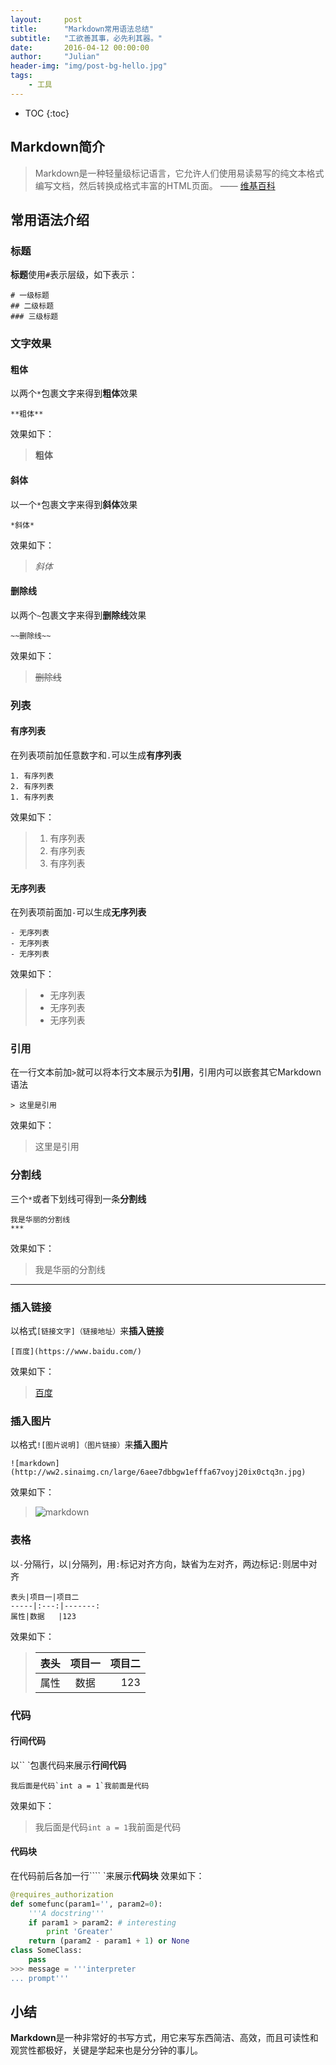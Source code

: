 ```yaml
---
layout:     post
title:      "Markdown常用语法总结"
subtitle:   "工欲善其事，必先利其器。"
date:       2016-04-12 00:00:00
author:     "Julian"
header-img: "img/post-bg-hello.jpg"
tags:
    - 工具
---
```


* TOC
{:toc}

## Markdown简介
> Markdown是一种轻量级标记语言，它允许人们使用易读易写的纯文本格式编写文档，然后转换成格式丰富的HTML页面。 —— [维基百科](https://zh.wikipedia.org/wiki/Markdown)

## 常用语法介绍

### 标题
**标题**使用`#`表示层级，如下表示：

```
# 一级标题
## 二级标题
### 三级标题
```

### 文字效果

#### 粗体
以两个`*`包裹文字来得到**粗体**效果

```
**粗体**
```

效果如下：

>**粗体**

#### 斜体
以一个`*`包裹文字来得到**斜体**效果

```
*斜体*
```

效果如下：

>*斜体*

#### 删除线
以两个`~`包裹文字来得到**删除线**效果

```
~~删除线~~
```

效果如下：

>~~删除线~~

### 列表

#### 有序列表
在列表项前加任意数字和`.`可以生成**有序列表**

```
1. 有序列表
2. 有序列表
1. 有序列表
```

效果如下：

> 1. 有序列表
> 2. 有序列表
> 1. 有序列表

#### 无序列表
在列表项前面加`-`可以生成**无序列表**

```
- 无序列表
- 无序列表
- 无序列表
```

效果如下：

>- 无序列表
>- 无序列表
>- 无序列表

### 引用
在一行文本前加`>`就可以将本行文本展示为**引用**，引用内可以嵌套其它Markdown语法

```
> 这里是引用
```

效果如下：

> 这里是引用

### 分割线
三个`*`或者下划线可得到一条**分割线**

```
我是华丽的分割线
***
```

效果如下：

>我是华丽的分割线

___

### 插入链接
以格式`[链接文字]（链接地址）`来**插入链接**

```
[百度](https://www.baidu.com/)
```

效果如下：

>[百度](https://www.baidu.com/)

### 插入图片
以格式`![图片说明]（图片链接）`来**插入图片**

```
![markdown](http://ww2.sinaimg.cn/large/6aee7dbbgw1efffa67voyj20ix0ctq3n.jpg)
```

效果如下：

>![markdown](http://ww2.sinaimg.cn/large/6aee7dbbgw1efffa67voyj20ix0ctq3n.jpg)

### 表格
以`-`分隔行，以`|`分隔列，用`:`标记对齐方向，缺省为左对齐，两边标记`:`则居中对齐

```
表头|项目一|项目二    
-----|:---:|-------:
属性|数据   |123
```

效果如下：

>表头|项目一|项目二    
>------|:-------:|-------:
>属性|  数据  |123

### 代码

#### 行间代码
以`` `包裹代码来展示**行间代码**

```
我后面是代码`int a = 1`我前面是代码
```

效果如下：

> 我后面是代码`int a = 1`我前面是代码

#### 代码块
在代码前后各加一行```` `来展示**代码块**
效果如下：

``` python
@requires_authorization
def somefunc(param1='', param2=0):
    '''A docstring'''
    if param1 > param2: # interesting
        print 'Greater'
    return (param2 - param1 + 1) or None
class SomeClass:
    pass
>>> message = '''interpreter
... prompt'''
```

## 小结
**Markdown**是一种非常好的书写方式，用它来写东西简洁、高效，而且可读性和观赏性都极好，关键是学起来也是分分钟的事儿。








 


